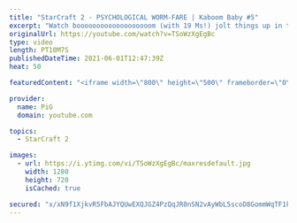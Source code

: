 ```yaml
---
title: "StarCraft 2 - PSYCHOLOGICAL WORM-FARE | Kaboom Baby #5"
excerpt: "Watch booooooooooooooooooom (with 19 Ms!) jolt things up in this Protoss versus Zerg StarCraft 2 match.  Check out her twitch: https://www.twitch.tv/booooooooooooooooooom/ -- Want more? Help support me! https://www.patreon.com/PiGSC2 Watch live at https://www.twitch.tv/x5_pig Linktree: https://linktr.ee/PiGStarcraft"
originalUrl: https://youtube.com/watch?v=TSoWzXgEgBc
type: video
length: PT10M7S
publishedDateTime: 2021-06-01T12:47:39Z
heat: 50

featuredContent: "<iframe width=\"800\" height=\"500\" frameborder=\"0\" src=\"https://www.youtube.com/embed/TSoWzXgEgBc\" allow=\"accelerometer; autoplay; encrypted-media; gyroscope; picture-in-picture\" allowfullscreen></iframe>"

provider:
  name: PiG
  domain: youtube.com

topics:
  - StarCraft 2

images:
  - url: https://i.ytimg.com/vi/TSoWzXgEgBc/maxresdefault.jpg
    width: 1280
    height: 720
    isCached: true

secured: "x/xN9f1XjkvR5FbAJYQUwEXQJGZ4PzQqJR0nSN2vAyWbL5scoD8GommWqTF1kUyWu7OrMWYsUP6K7TCDbKthydgP/xGo4bX3xAlIx2l0K7Ogq913Fo5k/YwE0P+ChRfn8zA+U/mS9yqpoGr0QhrO9VEIkaGKu3BUT2VZfqmuHC7bKDm8c05h+6BeKhRB26AEujTUuys6YzlXdA7nP8X81rtsMYkXvlfiVSbrWd3Hw2jU9S3Rcer2FMYvC1sOpM3gTLF9l52o+BvszVYW+oMajYZL8tk8NhVlYhZRNpfqg1JdWH8GmnxRzs024/x0S8l5JSSDKviheqjs3tUDsR4H89NXTcuzhq2z5XYw6ON15JYeffSY3321whN51r1ONtaQstMACc25cUVdOP2jJD/GeNUe5KtUnqFMvoFCp1l0uG4=;oRPT+uyV5ydPBzgRoP/NiA=="
---
```


